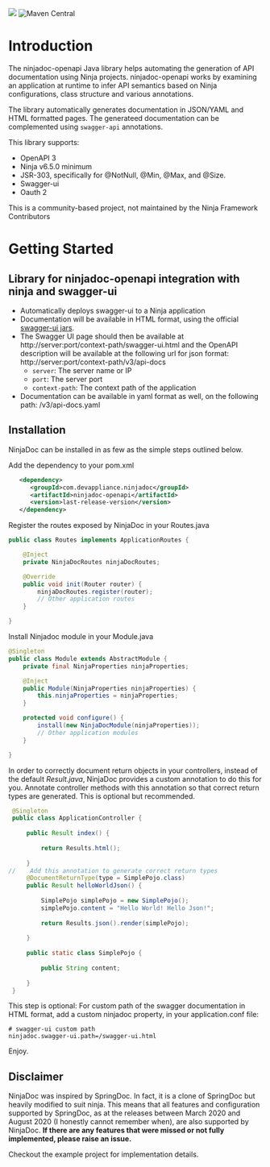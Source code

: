 [![](https://jitpack.io/v/gibahjoe/ninjadoc-openapi.svg)](https://jitpack.io/#gibahjoe/ninjadoc-openapi) ![Maven Central](https://img.shields.io/maven-central/v/com.devappliance.ninjadoc/ninjadoc-openapi)


# **Introduction**

The ninjadoc-openapi Java library helps automating the generation of API documentation using Ninja projects.
ninjadoc-openapi works by examining an application at runtime to infer API semantics based on Ninja configurations, class structure and various annotations.

The library automatically generates documentation in JSON/YAML and HTML formatted pages. The generateed documentation can be complemented using `swagger-api` annotations.

This library supports:
*  OpenAPI 3
*  Ninja v6.5.0 minimum
*  JSR-303, specifically for @NotNull, @Min, @Max, and @Size.
*  Swagger-ui
*  Oauth 2 

This is a community-based project, not maintained by the Ninja Framework Contributors

# **Getting Started**

## Library for ninjadoc-openapi integration with ninja and swagger-ui 
*   Automatically deploys swagger-ui to a Ninja application
*   Documentation will be available in HTML format, using the official [swagger-ui jars](https://github.com/swagger-api/swagger-ui.git).
*   The Swagger UI page should then be available at http://server:port/context-path/swagger-ui.html and the OpenAPI description will be available at the following url for json format: http://server:port/context-path/v3/api-docs
    * `server`: The server name or IP
    * `port`: The server port
    * `context-path`: The context path of the application
*   Documentation can be available in yaml format as well, on the following path: /v3/api-docs.yaml

## Installation
NinjaDoc can be installed in as few as the simple steps outlined below.

Add the dependency to your pom.xml
```xml
   <dependency>
      <groupId>com.devappliance.ninjadoc</groupId>
      <artifactId>ninjadoc-openapi</artifactId>
      <version>last-release-version</version>
   </dependency>
```
Register the routes exposed by NinjaDoc in your Routes.java
```java
public class Routes implements ApplicationRoutes {

    @Inject
    private NinjaDocRoutes ninjaDocRoutes;

    @Override
    public void init(Router router) {  
        ninjaDocRoutes.register(router);
        // Other application routes
    }

}
```

Install Ninjadoc module in your Module.java

```java
@Singleton
public class Module extends AbstractModule {
    private final NinjaProperties ninjaProperties;

    @Inject
    public Module(NinjaProperties ninjaProperties) {
        this.ninjaProperties = ninjaProperties;
    }

    protected void configure() {
        install(new NinjaDocModule(ninjaProperties));
        // Other application modules
    }

}
```

In order to correctly document return objects in your controllers, instead of the default _Result.java_, NinjaDoc provides a custom annotation to do this for you.
Annotate controller methods with this annotation so that correct return types are generated. This is optional but recommended.
```java
 @Singleton
 public class ApplicationController {
 
     public Result index() {
 
         return Results.html();
 
     }
//    Add this annotation to generate correct return types
     @DocumentReturnType(type = SimplePojo.class)
     public Result helloWorldJson() {
         
         SimplePojo simplePojo = new SimplePojo();
         simplePojo.content = "Hello World! Hello Json!";
 
         return Results.json().render(simplePojo);
 
     }
     
     public static class SimplePojo {
 
         public String content;
         
     }
 }
```

This step is optional: For custom path of the swagger documentation in HTML format, add a custom ninjadoc property, in your application.conf file:

```properties
# swagger-ui custom path
ninjadoc.swagger-ui.path=/swagger-ui.html
```
Enjoy.

## Disclaimer
NinjaDoc was inspired by SpringDoc. In fact, it is a clone of SpringDoc but heavily modified to suit ninja.
This means that all features and configuration supported by SpringDoc, as at the releases between March 2020 and August 2020 (I honestly cannot remember when), are also supported by NinjaDoc.
**If there are any features that were missed or not fully implemented, please raise an issue.**

Checkout the example project for implementation details.

